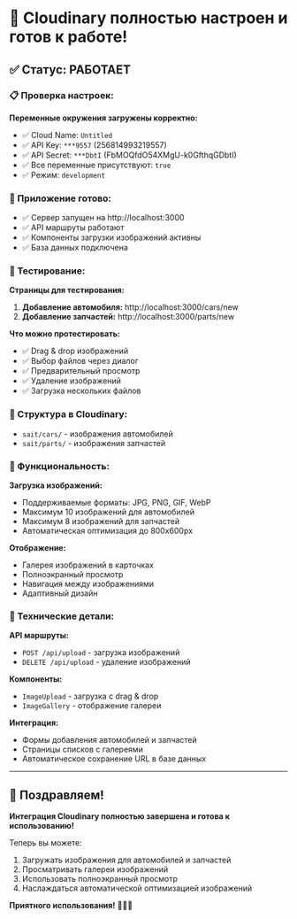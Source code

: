 # 🎉 Cloudinary полностью настроен и готов к работе!

## ✅ Статус: РАБОТАЕТ

### 📋 Проверка настроек:

**Переменные окружения загружены корректно:**
- ✅ Cloud Name: `Untitled`
- ✅ API Key: `***9557` (256814993219557)
- ✅ API Secret: `***DbtI` (FbMOQfdO54XMgU-k0GfthqGDbtI)
- ✅ Все переменные присутствуют: `true`
- ✅ Режим: `development`

### 🚀 Приложение готово:

- ✅ Сервер запущен на http://localhost:3000
- ✅ API маршруты работают
- ✅ Компоненты загрузки изображений активны
- ✅ База данных подключена

### 🧪 Тестирование:

**Страницы для тестирования:**
1. **Добавление автомобиля:** http://localhost:3000/cars/new
2. **Добавление запчастей:** http://localhost:3000/parts/new

**Что можно протестировать:**
- ✅ Drag & drop изображений
- ✅ Выбор файлов через диалог
- ✅ Предварительный просмотр
- ✅ Удаление изображений
- ✅ Загрузка нескольких файлов

### 📁 Структура в Cloudinary:
- `sait/cars/` - изображения автомобилей
- `sait/parts/` - изображения запчастей

### 🎯 Функциональность:

**Загрузка изображений:**
- Поддерживаемые форматы: JPG, PNG, GIF, WebP
- Максимум 10 изображений для автомобилей
- Максимум 8 изображений для запчастей
- Автоматическая оптимизация до 800x600px

**Отображение:**
- Галерея изображений в карточках
- Полноэкранный просмотр
- Навигация между изображениями
- Адаптивный дизайн

### 🔧 Технические детали:

**API маршруты:**
- `POST /api/upload` - загрузка изображений
- `DELETE /api/upload` - удаление изображений

**Компоненты:**
- `ImageUpload` - загрузка с drag & drop
- `ImageGallery` - отображение галереи

**Интеграция:**
- Формы добавления автомобилей и запчастей
- Страницы списков с галереями
- Автоматическое сохранение URL в базе данных

---

## 🎊 Поздравляем! 

**Интеграция Cloudinary полностью завершена и готова к использованию!**

Теперь вы можете:
1. Загружать изображения для автомобилей и запчастей
2. Просматривать галереи изображений
3. Использовать полноэкранный просмотр
4. Наслаждаться автоматической оптимизацией изображений

**Приятного использования!** 🚗🔧📸

